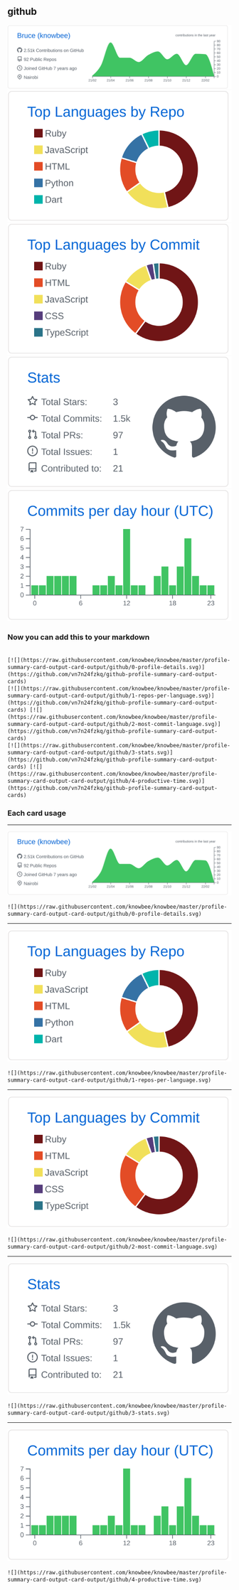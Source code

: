 ## github

[![](./0-profile-details.svg)](https://github.com/vn7n24fzkq/github-profile-summary-card-output-cards)
[![](./1-repos-per-language.svg)](https://github.com/vn7n24fzkq/github-profile-summary-card-output-cards) [![](./2-most-commit-language.svg)](https://github.com/vn7n24fzkq/github-profile-summary-card-output-cards)
[![](./3-stats.svg)](https://github.com/vn7n24fzkq/github-profile-summary-card-output-cards) [![](./4-productive-time.svg)](https://github.com/vn7n24fzkq/github-profile-summary-card-output-cards)

### Now you can add this to your markdown

```

[![](https://raw.githubusercontent.com/knowbee/knowbee/master/profile-summary-card-output-card-output/github/0-profile-details.svg)](https://github.com/vn7n24fzkq/github-profile-summary-card-output-cards)
[![](https://raw.githubusercontent.com/knowbee/knowbee/master/profile-summary-card-output-card-output/github/1-repos-per-language.svg)](https://github.com/vn7n24fzkq/github-profile-summary-card-output-cards) [![](https://raw.githubusercontent.com/knowbee/knowbee/master/profile-summary-card-output-card-output/github/2-most-commit-language.svg)](https://github.com/vn7n24fzkq/github-profile-summary-card-output-cards)
[![](https://raw.githubusercontent.com/knowbee/knowbee/master/profile-summary-card-output-card-output/github/3-stats.svg)](https://github.com/vn7n24fzkq/github-profile-summary-card-output-cards) [![](https://raw.githubusercontent.com/knowbee/knowbee/master/profile-summary-card-output-card-output/github/4-productive-time.svg)](https://github.com/vn7n24fzkq/github-profile-summary-card-output-cards)

```

### Each card usage

---

![](./0-profile-details.svg)

```
![](https://raw.githubusercontent.com/knowbee/knowbee/master/profile-summary-card-output-card-output/github/0-profile-details.svg)
```

---

![](./1-repos-per-language.svg)

```
![](https://raw.githubusercontent.com/knowbee/knowbee/master/profile-summary-card-output-card-output/github/1-repos-per-language.svg)
```

---

![](./2-most-commit-language.svg)

```
![](https://raw.githubusercontent.com/knowbee/knowbee/master/profile-summary-card-output-card-output/github/2-most-commit-language.svg)
```

---

![](./3-stats.svg)

```
![](https://raw.githubusercontent.com/knowbee/knowbee/master/profile-summary-card-output-card-output/github/3-stats.svg)
```

---

![](./4-productive-time.svg)

```
![](https://raw.githubusercontent.com/knowbee/knowbee/master/profile-summary-card-output-card-output/github/4-productive-time.svg)
```
